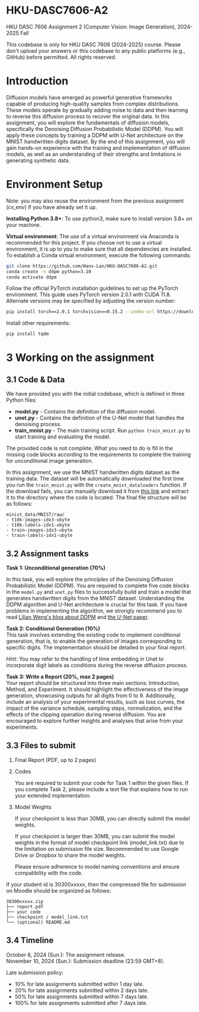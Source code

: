 # HKU-DASC7606-A2
HKU DASC 7606 Assignment 2 (Computer Vision: Image Generation), 2024-2025 Fall

This codebase is only for HKU DASC 7606 (2024-2025) course. Please don't upload your answers or this codebase to any public platforms (e.g., GitHub) before permitted. All rights reserved.

# Introduction
Diffusion models have emerged as powerful generative frameworks capable of producing high-quality samples from complex distributions. These models operate by gradually adding noise to data and then learning to reverse this diffusion process to recover the original data. In this assignment, you will explore the fundamentals of diffusion models, specifically the Denoising Diffusion Probabilistic Model (DDPM). You will apply these concepts by training a DDPM with U-Net architecture on the MNIST handwritten digits dataset. By the end of this assignment, you will gain hands-on experience with the training and implementation of diffusion models, as well as an understanding of their strengths and limitations in generating synthetic data.

# Environment Setup

Note: you may also reuse the environment from the previous assignment (cv_env) if you have already set it up. 


**Installing Python 3.8+**: 
To use python3, make sure to install version 3.8+ on your machine.

**Virtual environment**: The use of a virtual environment via Anaconda is recommended for this project. If you choose not to use a virtual environment, it is up to you to make sure that all dependencies are installed. To establish a Conda virtual environment, execute the following commands:
```bash
git clone https://github.com/Hans-Lan/HKU-DASC7606-A2.git
conda create -n ddpm python=3.10
conda activate ddpm
```
Follow the official PyTorch installation guidelines to set up the PyTorch environment. This guide uses PyTorch version 2.0.1 with CUDA 11.8. Alternate versions may be specified by adjusting the version number:
```bash
pip install torch==2.0.1 torchvision==0.15.2 --index-url https://download.pytorch.org/whl/cu118
```
Install other requirements:

```bash
pip install tqdm
```

# 3 Working on the assignment

## 3.1 Code & Data
We have provided you with the initial codebase, which is defined in three Python files:

- **model.py** - Contains the definition of the diffusion model.
- **unet.py** - Contains the definition of the U-Net model that handles the denoising process.
- **train_mnist.py** - The main training script. Run `python train_mnist.py` to start training and evaluating the model.

The provided code is not complete. What you need to do is fill in the missing code blocks according to the requirements to complete the training for unconditional image generation.

In this assignment, we use the MNIST handwritten digits dataset as the training data. The dataset will be automatically downloaded the first time you run the `train_mnist.py` with the `create_mnist_dataloaders` function. If the download fails, you can manually download it from [this link](https://drive.google.com/file/d/11ZiNnV3YtpZ7d9afHZg0rtDRrmhha-1E/view) and extract it to the directory where the code is located. The final file structure will be as follows:

```
minist_data/MNIST/raw/
- t10k-images-idx3-ubyte
- t10k-labels-idx1-ubyte
- train-images-idx3-ubyte
- train-labels-idx1-ubyte
```

## 3.2 Assignment tasks
**Task 1: Unconditional generation (70%)**

In this task, you will explore the principles of the Denoising Diffusion Probabilistic Model (DDPM). You are required to complete five code blocks in the `model.py` and `unet.py` files to successfully build and train a model that generates handwritten digits from the MNIST dataset. Understanding the DDPM algorithm and U-Net architecture is crucial for this task. If you have problems in implementing the algorithm, we strongly recommend you to read [Lilian Weng's blog about DDPM](https://lilianweng.github.io/posts/2021-07-11-diffusion-models/) and [the U-Net paper](https://arxiv.org/abs/1505.04597).

**Task 2: Conditional Generation (10%)**  
This task involves extending the existing code to implement conditional generation, that is, to enable the generation of images corresponding to specific digits. The implementation should be detailed in your final report.

*Hint*: You may refer to the handling of time embedding in Unet to incorporate digit labels as conditions during the reverse diffusion process.

**Task 3: Write a Report (20%, max 2 pages)**  
Your report should be structured into three main sections: Introduction, Method, and Experiment. It should highlight the effectiveness of the image generation, showcasing outputs for all digits from 0 to 9. Additionally, include an analysis of your experimental results, such as loss curves, the impact of the variance schedule, sampling steps, normalization, and the effects of the clipping operation during reverse diffusion. You are encouraged to explore further insights and analyses that arise from your experiments.

## 3.3 Files to submit
1. Final Report (PDF, up to 2 pages)

2. Codes

    You are required to submit your code for Task 1 within the given files. If you complete Task 2, please include a text file that explains how to run your extended implementation.

3. Model Weights

    If your checkpoint is less than 30MB, you can directly submit the model weights. 

    If your checkpoint is larger than 30MB, you can submit the model weights in the format of model checkpoint link (model_link.txt) due to the limitation on submission file size. Recommended to use Google Drive or Dropbox to share the model weights.

    Please ensure adherence to model naming conventions and ensure compatibility with the code.

If your student id is 30300xxxxx, then the compressed file for submission on Moodle should be organized as follows:
```
30300xxxxx.zip
├── report.pdf
├── your code
├── checkpoint / model_link.txt
└── (optional) README.md
```

## 3.4 Timeline

October 6, 2024 (Sun.): The assignment release.  
November 10, 2024 (Sun.): Submission deadline (23:59 GMT+8).

Late submission policy:

- 10% for late assignments submitted within 1 day late. 
- 20% for late assignments submitted within 2 days late.
- 50% for late assignments submitted within 7 days late.
- 100% for late assignments submitted after 7 days late.